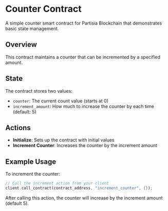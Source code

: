 # Counter Contract

A simple counter smart contract for Partisia Blockchain that demonstrates basic state management.

## Overview

This contract maintains a counter that can be incremented by a specified amount.

## State

The contract stores two values:
- `counter`: The current count value (starts at 0)
- `increment_amount`: How much to increase the counter by each time (default: 5)

## Actions

- **Initialize**: Sets up the contract with initial values
- **Increment Counter**: Increases the counter by the increment amount

## Example Usage

To increment the counter:
```rust
// Call the increment action from your client
client.call_contract(contract_address, "increment_counter", {});
```

After calling this action, the counter will increase by the increment amount (default 5).
